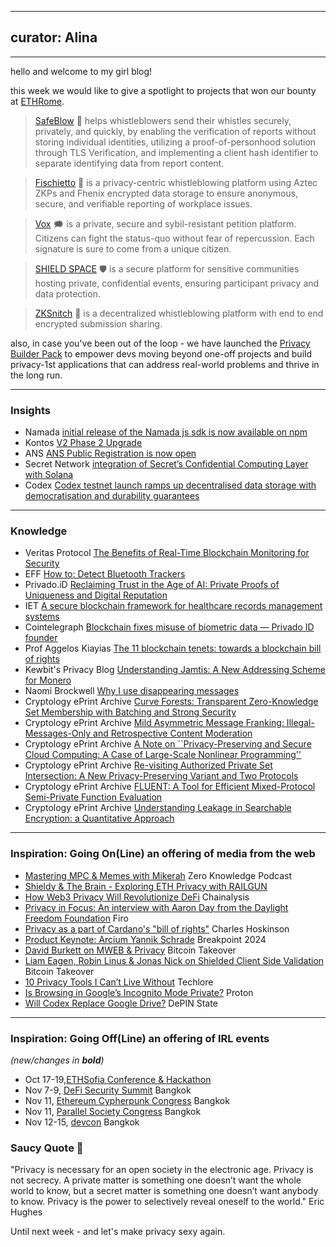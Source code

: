 
---
curator: Alina
---

<!--
### Insights

### Knowledge

### Inspiration

### Inspiration: Going On(Line) an offering of media from the web

### Inspiration: Going Off(Line) an offering of IRL events 

### Saucy Advice
-->

---

hello and welcome to my girl blog!

this week we would like to give a spotlight to projects that won our bounty at [ETHRome](https://x.com/ETHRome). 

> [SafeBlow](https://taikai.network/ethrome/hackathons/ethrome-24/projects/cm1v7swd803l4148w0xs03day/idea) 🛟 helps whistleblowers send their whistles securely, privately, and quickly, by  enabling the verification of reports without storing individual identities, utilizing a proof-of-personhood solution through TLS Verification, and implementing a client hash identifier to separate identifying data from report content.

> [Fischietto](https://taikai.network/ethrome/hackathons/ethrome-24/projects/cm1wpmq58000qh12dw418ownw/idea) 🤫 is a privacy-centric whistleblowing platform using Aztec ZKPs and Fhenix encrypted data storage to ensure anonymous, secure, and verifiable reporting of workplace issues.

> [Vox](https://taikai.network/ethrome/hackathons/ethrome-24/projects/cm1vw2ahy03o8148whytxec1k/idea) 🗯️ is a private, secure and sybil-resistant petition platform. Citizens can fight the status-quo without fear of repercussion. Each signature is sure to come from a unique citizen.

> [SHIELD SPACE](https://taikai.network/ethrome/hackathons/ethrome-24/projects/cm1wr1y8t0021h12dolec3083/idea) 🛡️ is a secure platform for sensitive communities hosting private, confidential events, ensuring participant privacy and data protection.

> [ZKSnitch](https://taikai.network/ethrome/hackathons/ethrome-24/projects/cm1x7zptj00bmu886s6e6wdoh/idea) 👀 is a decentralized whistleblowing platform with end to end encrypted submission sharing.

also, in case you've been out of the loop - we have launched the [Privacy Builder Pack](https://absorbing-diagram-66b.notion.site/Privacy-Builder-Pack-2cae5f1e195c4970b4eb41a14d3f4bde) to empower devs moving beyond one-off projects and build privacy-1st applications that can address real-world problems and thrive in the long run.

---

### Insights
- Namada [initial release of the Namada js sdk is now available on npm](https://www.npmjs.com/package/@heliaxdev/namada-sdk)
- Kontos [V2 Phase 2 Upgrade](https://x.com/Kontosio/status/1844979521113686497)
- ANS [ANS Public Registration is now open](https://aleonames.id/)
- Secret Network [integration of Secret’s Confidential Computing Layer with Solana](https://scrt.network/blog/decc-for-solana/)
- Codex [Codex testnet launch ramps up decentralised data storage with democratisation and durability guarantees](https://cointelegraph.com/press-releases/codex-testnet-launch-ramps-up-decentralised-data-storage-with-democratisation-and-incentivisation)

---

### Knowledge
- Veritas Protocol [The Benefits of Real-Time Blockchain Monitoring for Security](https://www.veritasprotocol.com/blog/the-benefits-of-real-time-blockchain-monitoring-for-security)
- EFF [How to: Detect Bluetooth Trackers](https://ssd.eff.org/module/how-to-detect-bluetooth-trackers)
- Privado.iD [Reclaiming Trust in the Age of AI: Private Proofs of Uniqueness and Digital Reputation](https://www.privado.id/blog/reclaiming-trust-in-the-age-of-ai)
- IET [A secure blockchain framework for healthcare records management systems](https://ietresearch.onlinelibrary.wiley.com/doi/full/10.1049/htl2.12092)
- Cointelegraph [Blockchain fixes misuse of biometric data — Privado ID founder](https://cointelegraph.com/news/blockchain-fixes-misuse-biometric-data-privado-id-founder)
- Prof Aggelos Kiayias [The 11 blockchain tenets: towards a blockchain bill of rights](https://iohk.io/en/blog/posts/2024/10/11/the-11-blockchain-tenets-towards-a-blockchain-bill-of-rights/)
- Kewbit's Privacy Blog [Understanding Jamtis: A New Addressing Scheme for Monero](https://kewbit.org/understanding-jamtis-a-new-address-format-for-monero/)
- Naomi Brockwell [Why I use disappearing messages](https://www.youtube.com/watch?v=T32XfRSaC0w)
- Cryptology ePrint Archive [Curve Forests: Transparent Zero-Knowledge Set Membership with Batching and Strong Security](https://eprint.iacr.org/2024/1647)
- Cryptology ePrint Archive [Mild Asymmetric Message Franking: Illegal-Messages-Only and Retrospective Content Moderation](https://eprint.iacr.org/2024/1608)
- Cryptology ePrint Archive [A Note on ``Privacy-Preserving and Secure Cloud Computing: A Case of Large-Scale Nonlinear Programming''](https://eprint.iacr.org/2024/1588)
- Cryptology ePrint Archive [Re-visiting Authorized Private Set Intersection: A New Privacy-Preserving Variant and Two Protocols](https://eprint.iacr.org/2024/1579)
- Cryptology ePrint Archive [FLUENT: A Tool for Efficient Mixed-Protocol Semi-Private Function Evaluation](https://eprint.iacr.org/2024/1561)
- Cryptology ePrint Archive [Understanding Leakage in Searchable Encryption: a Quantitative Approach](https://eprint.iacr.org/2024/1558)

  
---

### Inspiration: Going On(Line) an offering of media from the web
- [Mastering MPC & Memes with Mikerah](https://www.youtube.com/watch?v=1qJBFGXdah4) Zero Knowledge Podcast
- [Shieldy & The Brain - Exploring ETH Privacy with RAILGUN](https://x.com/RAILGUN_Project/status/1844362272430514228)
- [How Web3 Privacy Will Revolutionize DeFi](https://www.youtube.com/watch?v=ZnJTYSsnBc8) Chainalysis
- [Privacy in Focus: An interview with Aaron Day from the Daylight Freedom Foundation](https://www.youtube.com/watch?v=zU93_sCtitY&t=1253s) Firo
- [Privacy as a part of Cardano's "bill of rights"](https://x.com/i/broadcasts/1dRJZdXjdXAKB) Charles Hoskinson
- [Product Keynote: Arcium Yannik Schrade](https://www.youtube.com/watch?v=sSg_lzFt09k) Breakpoint 2024
- [David Burkett on MWEB & Privacy](https://www.youtube.com/watch?v=57L7Pr7gTgo) Bitcoin Takeover
- [Liam Eagen, Robin Linus & Jonas Nick on Shielded Client Side Validation](https://www.youtube.com/watch?v=f8aNWuBNnik) Bitcoin Takeover
- [10 Privacy Tools I Can’t Live Without](https://www.youtube.com/watch?v=zFbx-3pPVjU) Techlore
- [Is Browsing in Google’s Incognito Mode Private?](https://www.youtube.com/watch?v=cYeeGQgCuw4) Proton
- [Will Codex Replace Google Drive?](https://www.youtube.com/watch?v=BbxHXynDPBg) DePIN State
  
---

### Inspiration: Going Off(Line) an offering of IRL events 
*(new/changes in **bold**)*

* Oct 17-19,[ETHSofia Conference & Hackathon](https://www.ethsofia.com/)
* Nov 7-9, [DeFi Security Summit](https://defisecuritysummit.org/) Bangkok
* Nov 11, [Ethereum Cypherpunk Congress](https://congress.web3privacy.info/) Bangkok
* Nov 11, [Parallel Society Congress](https://psc.logos.co/) Bangkok
* Nov 12-15, [devcon](https://devcon.org/en/) Bangkok


### Saucy Quote 🥫

"Privacy is necessary for an open society in the electronic age. Privacy is not secrecy. A private matter is something one doesn’t want the whole world to know, but a secret matter is something one doesn’t want anybody to know. Privacy is the power to selectively reveal oneself to the world."
Eric Hughes

Until next week - and let's make privacy sexy again. 
